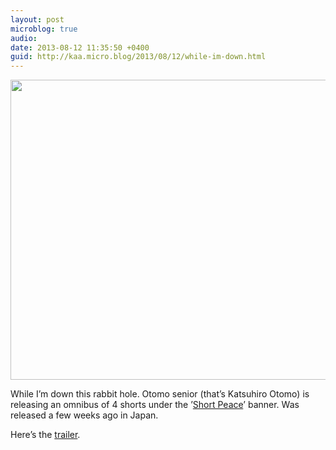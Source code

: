 ```yaml
---
layout: post
microblog: true
audio: 
date: 2013-08-12 11:35:50 +0400
guid: http://kaa.micro.blog/2013/08/12/while-im-down.html
---
```

<img src="http://www.kaa.bz/uploads/2018/6eca497aab.jpg" alt="" width="840" height="480" class="alignnone size-full wp-image-525" /><p>While I&rsquo;m down this rabbit hole. Otomo senior (that&rsquo;s Katsuhiro Otomo) is releasing an omnibus of 4 shorts under the &rsquo;<a href="http://shortpeace-movie.com">Short Peace</a>&rsquo; banner. Was released a few weeks ago in Japan.</p>

<p>Here&rsquo;s the <a href="http://youtu.be/J5b3nsWT7u8">trailer</a>.</p>
